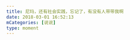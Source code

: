 ```yaml
---
title: 尼玛，还有社会实践，忘记了，有没有人带带我啊
date: 2018-03-01 16:52:13
mCategories: [说说]
type: moment
---
```


<div id="pics-20180301165213"></div>

<script>
var data = [
    {"link": "2018-03-01_000000.jpeg", "type": "shuoshuo"}
];
picsRender(data, "pics-20180301165213");
</script>
